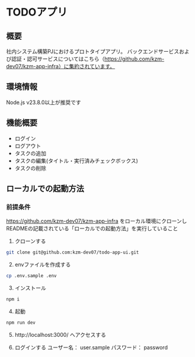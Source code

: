 # TODOアプリ

## 概要
社内システム構築PJにおけるプロトタイプアプリ。
バックエンドサービスおよび認証・認可サービスについてはこちら（https://github.com/kzm-dev07/kzm-app-infra）に集約されています。


## 環境情報
Node.js v23.8.0以上が推奨です

## 機能概要
- ログイン
- ログアウト
- タスクの追加
- タスクの編集(タイトル・実行済みチェックボックス)
- タスクの削除

## ローカルでの起動方法
### 前提条件
https://github.com/kzm-dev07/kzm-app-infra をローカル環境にクローンしREADMEの記載されている「ローカルでの起動方法」を実行していること

1. クローンする
```bash
git clone git@github.com:kzm-dev07/todo-app-ui.git
```

2. envファイルを作成する
```bash
cp .env.sample .env
```

3. インストール
```bash
npm i
```

4. 起動
```bash
npm run dev
```
5. http://localhost:3000/ へアクセスする

6. ログインする
ユーザー名： user.sample
パスワード： password
